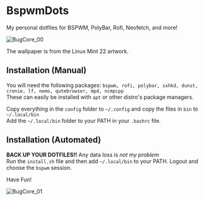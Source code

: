 # BspwmDots

My personal dotfiles for BSPWM, PolyBar, Rofi, Neofetch, and more!

![BugCore_00](https://github.com/user-attachments/assets/11382500-d4b6-4d0b-9544-d846f6fdea5a)  

The wallpaper is from the Linux Mint 22 artwork.

## Installation (Manual)

You will need the following packages: `bspwm, rofi, polybar, sxhkd, dunst, cronie, lf, nemo, qutebrowser, mpd, ncmpcpp`  
These can easily be installed with `apt` or other distro's package managers.

Copy everything in the `config` folder to `~/.config` and copy the files in `bin` to `~/.local/bin`  
Add the `~/.local/bin` folder to your PATH in your `.bashrc` file.

## Installation (Automated)

**BACK UP YOUR DOTFILES!!** Any data loss is *not my problem*  
Run the `install.sh` file and then add `~/.local/bin` to your PATH.
Logout and choose the `bspwm` session.

Have Fun!

![BugCore_01](https://github.com/user-attachments/assets/62efcf47-62c4-4f56-8a20-5c0914e95d3a)
